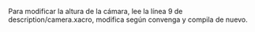 Para modificar la altura de la cámara, lee la línea 9 de description/camera.xacro, modifica según convenga y compila de nuevo.
